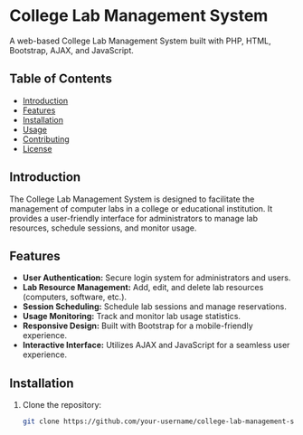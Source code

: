 # College Lab Management System

A web-based College Lab Management System built with PHP, HTML, Bootstrap, AJAX, and JavaScript.

## Table of Contents

- [Introduction](#introduction)
- [Features](#features)
- [Installation](#installation)
- [Usage](#usage)
- [Contributing](#contributing)
- [License](#license)

## Introduction

The College Lab Management System is designed to facilitate the management of computer labs in a college or educational institution. It provides a user-friendly interface for administrators to manage lab resources, schedule sessions, and monitor usage.

## Features

- **User Authentication:** Secure login system for administrators and users.
- **Lab Resource Management:** Add, edit, and delete lab resources (computers, software, etc.).
- **Session Scheduling:** Schedule lab sessions and manage reservations.
- **Usage Monitoring:** Track and monitor lab usage statistics.
- **Responsive Design:** Built with Bootstrap for a mobile-friendly experience.
- **Interactive Interface:** Utilizes AJAX and JavaScript for a seamless user experience.

## Installation

1. Clone the repository:

   ```bash
   git clone https://github.com/your-username/college-lab-management-system.git
